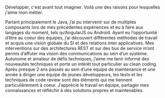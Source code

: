 Développer, c'est avant tout imaginer. Voilà une des raisons pour lesquelles j'aime mon métier.

Parlant principalement le Java, j’ai pu intervenir sur de multiples composants lors de mes
précédentes expériences et eu à faire aux langages du moment, tels qu’AngularJS ou Android.
Ayant eu l’opportunité d’être au coeur des équipes, j’ai découvert différentes méthodes de travail et
acquis une vision globale du SI et des relations inter applicatives. Mes interventions sur des
architectures REST et sur des bus de service m’ont permis d’affuter ma vision des communications
au sein d’un système.
Autonome et amateur de défis techniques, j’aime me tenir informé des nouveautés techniques et
porte un intérêt tout particulier au clean coding. Après presque 2 ans passés au sein d’une équipe
de maintenance et une année à diriger une équipe de jeunes développeurs, les tests et les
techniques de code review sont des éléments qui me tiennent particulièrement à coeur. J’apprécie
le travail en équipe, partager mes connaissances et réfléchir à des solutions propres et
maintenables.

